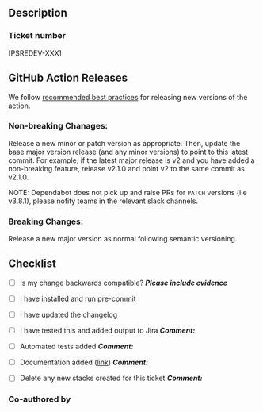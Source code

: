## Description

### Ticket number
[PSREDEV-XXX]

## GitHub Action Releases

We follow [recommended best practices](https://docs.github.com/en/actions/creating-actions/releasing-and-maintaining-actions) for releasing new versions of the action.

### Non-breaking Chanages:
Release a new minor or patch version as appropriate. Then, update the base major version release (and any minor versions)
to point to this latest commit. For example, if the latest major release is v2 and you have added a non-breaking feature,
release v2.1.0 and point v2 to the same commit as v2.1.0.

NOTE: Dependabot does not pick up and raise PRs for `PATCH` versions (i.e v3.8.1), please nofity teams in the relevant slack channels.

### Breaking Changes:
Release a new major version as normal following semantic versioning.

## Checklist

- [ ] Is my change backwards compatible? **_Please include evidence_**

- [ ] I have installed and run pre-commit

- [ ] I have updated the changelog

- [ ] I have tested this and added output to Jira
**_Comment:_**

- [ ] Automated tests added
**_Comment:_**

- [ ] Documentation added ([link]())
**_Comment:_**

- [ ] Delete any new stacks created for this ticket
**_Comment:_**

### Co-authored by
